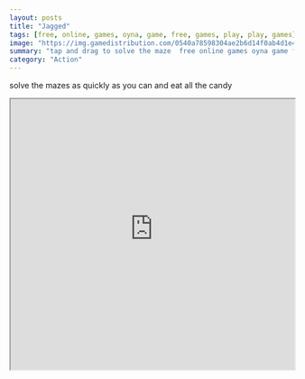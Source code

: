 ```yaml
---
layout: posts
title: "Jagged"
tags: [free, online, games, oyna, game, free, games, play, play, games]
image: "https://img.gamedistribution.com/0540a78598304ae2b6d14f0ab4d1e4b8.jpg"
summary: "tap and drag to solve the maze  free online games oyna game free games play play games"
category: "Action"
---
```


solve the mazes as quickly as you can and eat all the candy

<iframe width="100%" height="480px;" src="https://html5.gamedistribution.com/0540a78598304ae2b6d14f0ab4d1e4b8/"></iframe>